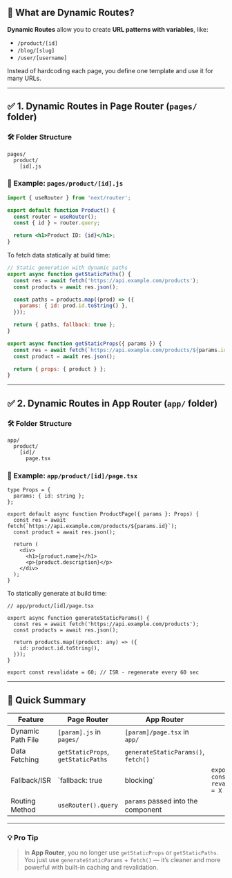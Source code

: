 ## 📌 What are Dynamic Routes?

**Dynamic Routes** allow you to create **URL patterns with variables**, like:

* `/product/[id]`
* `/blog/[slug]`
* `/user/[username]`

Instead of hardcoding each page, you define one template and use it for many URLs.

---

## ✅ 1. Dynamic Routes in **Page Router** (`pages/` folder)

### 🛠️ **Folder Structure**

```
pages/
  product/
    [id].js
```

### 🧾 Example: `pages/product/[id].js`

```jsx
import { useRouter } from 'next/router';

export default function Product() {
  const router = useRouter();
  const { id } = router.query;

  return <h1>Product ID: {id}</h1>;
}
```

To fetch data statically at build time:

```js
// Static generation with dynamic paths
export async function getStaticPaths() {
  const res = await fetch('https://api.example.com/products');
  const products = await res.json();

  const paths = products.map((prod) => ({
    params: { id: prod.id.toString() },
  }));

  return { paths, fallback: true };
}

export async function getStaticProps({ params }) {
  const res = await fetch(`https://api.example.com/products/${params.id}`);
  const product = await res.json();

  return { props: { product } };
}
```

---

## ✅ 2. Dynamic Routes in **App Router** (`app/` folder)

### 🛠️ **Folder Structure**

```
app/
  product/
    [id]/
      page.tsx
```

### 🧾 Example: `app/product/[id]/page.tsx`

```tsx
type Props = {
  params: { id: string };
};

export default async function ProductPage({ params }: Props) {
  const res = await fetch(`https://api.example.com/products/${params.id}`);
  const product = await res.json();

  return (
    <div>
      <h1>{product.name}</h1>
      <p>{product.description}</p>
    </div>
  );
}
```

To statically generate at build time:

```tsx
// app/product/[id]/page.tsx

export async function generateStaticParams() {
  const res = await fetch('https://api.example.com/products');
  const products = await res.json();

  return products.map((product: any) => ({
    id: product.id.toString(),
  }));
}

export const revalidate = 60; // ISR - regenerate every 60 sec
```

---

## 🧠 Quick Summary

| Feature           | Page Router                        | App Router                          |                               |
| ----------------- | ---------------------------------- | ----------------------------------- | ----------------------------- |
| Dynamic Path File | `[param].js` in `pages/`           | `[param]/page.tsx` in `app/`        |                               |
| Data Fetching     | `getStaticProps`, `getStaticPaths` | `generateStaticParams()`, `fetch()` |                               |
| Fallback/ISR      | \`fallback: true                   | blocking\`                          | `export const revalidate = X` |
| Routing Method    | `useRouter().query`                | `params` passed into the component  |                               |

---

### 💡 Pro Tip

> In **App Router**, you no longer use `getStaticProps` or `getStaticPaths`. You just use `generateStaticParams` + `fetch()` — it’s cleaner and more powerful with built-in caching and revalidation.